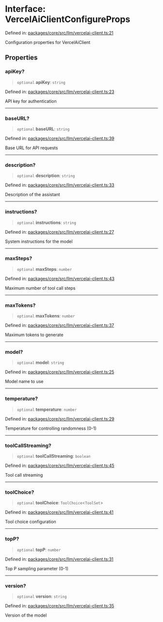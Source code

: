 # Interface: VercelAiClientConfigureProps

Defined in: [packages/core/src/llm/vercelai-client.ts:21](https://github.com/geodaopenjs/openassistant/blob/0a6a7e7306d75a25dc968b3117f04cb7bd613bec/packages/core/src/llm/vercelai-client.ts#L21)

Configuration properties for VercelAiClient

## Properties

### apiKey?

> `optional` **apiKey**: `string`

Defined in: [packages/core/src/llm/vercelai-client.ts:23](https://github.com/geodaopenjs/openassistant/blob/0a6a7e7306d75a25dc968b3117f04cb7bd613bec/packages/core/src/llm/vercelai-client.ts#L23)

API key for authentication

***

### baseURL?

> `optional` **baseURL**: `string`

Defined in: [packages/core/src/llm/vercelai-client.ts:39](https://github.com/geodaopenjs/openassistant/blob/0a6a7e7306d75a25dc968b3117f04cb7bd613bec/packages/core/src/llm/vercelai-client.ts#L39)

Base URL for API requests

***

### description?

> `optional` **description**: `string`

Defined in: [packages/core/src/llm/vercelai-client.ts:33](https://github.com/geodaopenjs/openassistant/blob/0a6a7e7306d75a25dc968b3117f04cb7bd613bec/packages/core/src/llm/vercelai-client.ts#L33)

Description of the assistant

***

### instructions?

> `optional` **instructions**: `string`

Defined in: [packages/core/src/llm/vercelai-client.ts:27](https://github.com/geodaopenjs/openassistant/blob/0a6a7e7306d75a25dc968b3117f04cb7bd613bec/packages/core/src/llm/vercelai-client.ts#L27)

System instructions for the model

***

### maxSteps?

> `optional` **maxSteps**: `number`

Defined in: [packages/core/src/llm/vercelai-client.ts:43](https://github.com/geodaopenjs/openassistant/blob/0a6a7e7306d75a25dc968b3117f04cb7bd613bec/packages/core/src/llm/vercelai-client.ts#L43)

Maximum number of tool call steps

***

### maxTokens?

> `optional` **maxTokens**: `number`

Defined in: [packages/core/src/llm/vercelai-client.ts:37](https://github.com/geodaopenjs/openassistant/blob/0a6a7e7306d75a25dc968b3117f04cb7bd613bec/packages/core/src/llm/vercelai-client.ts#L37)

Maximum tokens to generate

***

### model?

> `optional` **model**: `string`

Defined in: [packages/core/src/llm/vercelai-client.ts:25](https://github.com/geodaopenjs/openassistant/blob/0a6a7e7306d75a25dc968b3117f04cb7bd613bec/packages/core/src/llm/vercelai-client.ts#L25)

Model name to use

***

### temperature?

> `optional` **temperature**: `number`

Defined in: [packages/core/src/llm/vercelai-client.ts:29](https://github.com/geodaopenjs/openassistant/blob/0a6a7e7306d75a25dc968b3117f04cb7bd613bec/packages/core/src/llm/vercelai-client.ts#L29)

Temperature for controlling randomness (0-1)

***

### toolCallStreaming?

> `optional` **toolCallStreaming**: `boolean`

Defined in: [packages/core/src/llm/vercelai-client.ts:45](https://github.com/geodaopenjs/openassistant/blob/0a6a7e7306d75a25dc968b3117f04cb7bd613bec/packages/core/src/llm/vercelai-client.ts#L45)

Tool call streaming

***

### toolChoice?

> `optional` **toolChoice**: `ToolChoice`\<`ToolSet`\>

Defined in: [packages/core/src/llm/vercelai-client.ts:41](https://github.com/geodaopenjs/openassistant/blob/0a6a7e7306d75a25dc968b3117f04cb7bd613bec/packages/core/src/llm/vercelai-client.ts#L41)

Tool choice configuration

***

### topP?

> `optional` **topP**: `number`

Defined in: [packages/core/src/llm/vercelai-client.ts:31](https://github.com/geodaopenjs/openassistant/blob/0a6a7e7306d75a25dc968b3117f04cb7bd613bec/packages/core/src/llm/vercelai-client.ts#L31)

Top P sampling parameter (0-1)

***

### version?

> `optional` **version**: `string`

Defined in: [packages/core/src/llm/vercelai-client.ts:35](https://github.com/geodaopenjs/openassistant/blob/0a6a7e7306d75a25dc968b3117f04cb7bd613bec/packages/core/src/llm/vercelai-client.ts#L35)

Version of the model

